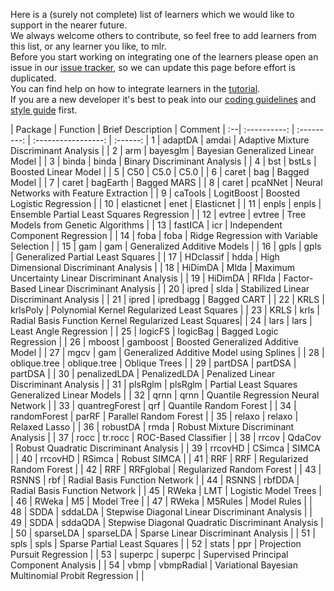 Here is a (surely not complete) list of learners which we would like to support in the nearer future.  
We always welcome others to contribute, so feel free to add learners from this list, or any learner you like, to mlr.  
Before you start working on integrating one of the learners please open an issue in our [issue tracker](https://github.com/mlr-org/mlr/issues), so we can update this page before effort is duplicated.    
You can find help on how to integrate learners in the [tutorial](http://mlr-org.github.io/mlr-tutorial/devel/html/create_learner/index.html).  
If you are a new developer it's best to peak into our [coding guidelines](https://github.com/mlr-org/mlr/wiki/mlr-Coding-Guidelines) and [style guide](https://github.com/rdatsci/PackagesInfo/wiki/R-Style-Guide) first.



   |    Package     |  Function     |                          Brief Description            | Comment    |
:--|  :----------:  |  :---------:  |                          :-----------------:          | :------:   |
1  |      adaptDA   |       amdai   |           Adaptive Mixture Discriminant Analysis      |            |
2  |          arm   |    bayesglm   |                Bayesian Generalized Linear Model      |            |
3  |        binda   |       binda   |                     Binary Discriminant Analysis      |            |
4  |          bst   |       bstLs   |                             Boosted Linear Model      |            |
5  |          C50   |        C5.0   |                                             C5.0      |            |
6  |        caret   |         bag   |                                     Bagged Model      |            |
7  |        caret   |    bagEarth   |                                      Bagged MARS      |            |
8  |        caret   |     pcaNNet   |          Neural Networks with Feature Extraction      |            |
9  |      caTools   |  LogitBoost   |                      Boosted Logistic Regression      |            |
10 |   elasticnet   |        enet   |                                       Elasticnet      |            |
11 |        enpls   |       enpls   |        Ensemble Partial Least Squares Regression      |            |
12 |       evtree   |      evtree   |              Tree Models from Genetic Algorithms      |            |
13 |      fastICA   |         icr   |                 Independent Component Regression      |            |
14 |         foba   |        foba   |         Ridge Regression with Variable Selection      |            |
15 |          gam   |         gam   |                      Generalized Additive Models      |            |
16 |         gpls   |        gpls   |                Generalized Partial Least Squares      |            |
17 |    HDclassif   |        hdda   |           High Dimensional Discriminant Analysis      |            |
18 |      HiDimDA   |        Mlda   | Maximum Uncertainty Linear Discriminant Analysis      |            |
19 |      HiDimDA   |       RFlda   |        Factor-Based Linear Discriminant Analysis      |            |
20 |        ipred   |        slda   |          Stabilized Linear Discriminant Analysis      |            |
21 |        ipred   |   ipredbagg   |                                      Bagged CART      |            |
22 |         KRLS   |    krlsPoly   |      Polynomial Kernel Regularized Least Squares      |            |
23 |         KRLS   |        krls   | Radial Basis Function Kernel Regularized Least Squares|            |
24 |         lars   |        lars   |                             Least Angle Regression    |            |
25 |      logicFS   |    logicBag   |                        Bagged Logic Regression        |            |
26 |       mboost   |    gamboost   |               Boosted Generalized Additive Model      |            |
27 |         mgcv   |         gam   |         Generalized Additive Model using Splines      |            |
28 | oblique.tree   |  oblique.tree |                                      Oblique Trees    |            |
29 |      partDSA   |     partDSA   |                                          partDSA      |            |
30 | penalizedLDA   | PenalizedLDA  |            Penalized Linear Discriminant Analysis     |            |
31 |      plsRglm   |     plsRglm   | Partial Least Squares Generalized Linear Models       |            |
32 |         qrnn   |        qrnn   |               Quantile Regression Neural Network      |            |
33 | quantregForest |      qrf      |                              Quantile Random Forest   |            |
34 | randomForest   |     parRF     |                           Parallel Random Forest      |            |
35 |       relaxo   |    relaxo     |                                    Relaxed Lasso      |            |
36 |     robustDA   |      rmda     |             Robust Mixture Discriminant Analysis      |            |
37 |         rocc   |   tr.rocc     |                             ROC-Based Classifier      |            |
38 |        rrcov   |    QdaCov     |           Robust Quadratic Discriminant Analysis      |            |
39 |      rrcovHD   |    CSimca     |                                            SIMCA      |            |
40 |      rrcovHD   |    RSimca     |                                     Robust SIMCA      |            |
41 |          RRF   |       RRF     |                        Regularized Random Forest      |            |
42 |          RRF   | RRFglobal     |                        Regularized Random Forest      |            |
43 |        RSNNS   |       rbf     |                    Radial Basis Function Network      |            |
44 |        RSNNS   |    rbfDDA     |                    Radial Basis Function Network      |            |
45 |        RWeka   |       LMT     |                             Logistic Model Trees      |            |
46 |        RWeka   |        M5     |                                       Model Tree      |            |
47 |        RWeka   |   M5Rules     |                                      Model Rules      |            |
48 |         SDDA   |   sddaLDA     |   Stepwise Diagonal Linear Discriminant Analysis      |            |
49 |         SDDA   |   sddaQDA     | Stepwise Diagonal Quadratic Discriminant Analysis     |            |
50 |    sparseLDA   | sparseLDA     |              Sparse Linear Discriminant Analysis      |            |
51 |         spls   |      spls     |                     Sparse Partial Least Squares      |            |
52 |        stats   |       ppr     |                    Projection Pursuit Regression      |            |
53 |      superpc   |   superpc     |            Supervised Principal Component Analysis    |            |
54 |         vbmp   | vbmpRadial    | Variational Bayesian Multinomial Probit Regression    |            |